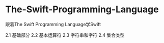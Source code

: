# The-Swift-Programming-Language
跟着The Swift Programming Language学Swift


2.1 基础部分
2.2 基本运算符
2.3 字符串和字符
2.4 集合类型
